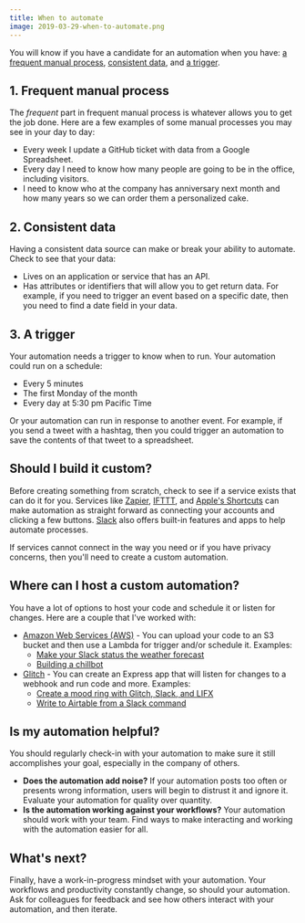 ```yaml
---
title: When to automate
image: 2019-03-29-when-to-automate.png
---
```


You will know if you have a candidate for an automation when you have: [a frequent manual process](#1-frequent-manual-process), [consistent data](#2-consistent-data), and [a trigger](#3-a-trigger).

## 1. Frequent manual process

The _frequent_ part in frequent manual process is whatever allows you to get the job done. Here are a few examples of some manual processes you may see in your day to day:

- Every week I update a GitHub ticket with data from a Google Spreadsheet.
- Every day I need to know how many people are going to be in the office, including visitors.
- I need to know who at the company has anniversary next month and how many years so we can order them a personalized cake.

## 2. Consistent data

Having a consistent data source can make or break your ability to automate. Check to see that your data:

- Lives on an application or service that has an API.
- Has attributes or identifiers that will allow you to get return data. For example, if you need to trigger an event based on a specific date, then you need to find a date field in your data.

## 3. A trigger

Your automation needs a trigger to know when to run. Your automation could run on a schedule:

- Every 5 minutes
- The first Monday of the month
- Every day at 5:30 pm Pacific Time

Or your automation can run in response to another event. For example, if you send a tweet with a hashtag, then you could trigger an automation to save the contents of that tweet to a spreadsheet.

## Should I build it custom?

Before creating something from scratch, check to see if a service exists that can do it for you. Services like [Zapier](https://zapier.com/), [IFTTT](https://ifttt.com/), and [Apple's Shortcuts](https://itunes.apple.com/us/app/shortcuts/id915249334?mt=8) can make automation as straight forward as connecting your accounts and clicking a few buttons. [Slack](https://www.slack.com/apps) also offers built-in features and apps to help automate processes.

If services cannot connect in the way you need or if you have privacy concerns, then you'll need to create a custom automation.

## Where can I host a custom automation?

You have a lot of options to host your code and schedule it or listen for changes. Here are a couple that I've worked with:

- [Amazon Web Services (AWS)](https://console.aws.amazon.com/) - You can upload your code to an S3 bucket and then use a Lambda for trigger and/or schedule it. Examples:
  - [Make your Slack status the weather forecast](/code/weather-status/)
  - [Building a chillbot](/code/chillbot/)
- [Glitch](https://glitch.com/) - You can create an Express app that will listen for changes to a webhook and run code and more. Examples:
  - [Create a mood ring with Glitch, Slack, and LIFX](/code/mood-ring/)
  - [Write to Airtable from a Slack command](/code/slack-to-airtable/)

## Is my automation helpful?

You should regularly check-in with your automation to make sure it still accomplishes your goal, especially in the company of others.

- **Does the automation add noise?** If your automation posts too often or presents wrong information, users will begin to distrust it and ignore it. Evaluate your automation for quality over quantity.
- **Is the automation working against your workflows?** Your automation should work with your team. Find ways to make interacting and working with the automation easier for all.

## What's next?

Finally, have a work-in-progress mindset with your automation. Your workflows and productivity constantly change, so should your automation. Ask for colleagues for feedback and see how others interact with your automation, and then iterate.
